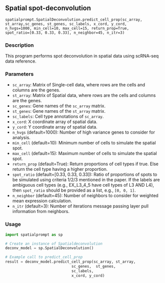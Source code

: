 ## Spatial spot-deconvolution 

```
spatialprompt.SpatialDeconvolution.predict_cell_prop(sc_array, st_array,sc_genes, st_genes, sc_labels, x_cord, y_cord,
n_hvgs=1000, min_cell=10, max_cell=15, return_prop=True,
spot_ratio=[0.33, 0.33, 0.33], n_neighbor=45, n_itr=3)
```

### Description
This program performs spot deconvolution in spatial data using scRNA-seq data reference.

### Parameters
- `sc_array`: Matrix of Single-cell data, where rows are the cells and columns are the genes.
- `st_array`: Matrix of Spatial data, where rows are the cells and columns are the genes.
- `sc_genes`: Gene names of the `sc_array` matrix.
- `st_genes`: Gene names of the `st_array` matrix.
- `sc_labels`: Cell type annotations of `sc_array`.
- `x_cord`: X coordinate array of spatial data.
- `y_cord`: Y coordinate array of spatial data.
- `n_hvgs` (default=1000): Number of high variance genes to consider for analysis.
- `min_cell` (default=10): Minimum number of cells to simulate the spatial spot.
- `max_cell` (default=15): Maximum number of cells to simulate the spatial spot.
- `return_prop` (default=True): Return proportions of cell types if true. Else return the cell type having a higher proportion.
- `spot_ratio` (default=[0.33, 0.33, 0.33]): Ratio of proportions of spots to be simulated using criteria 1/2/3 mentioned in the paper. If the labels are ambiguous cell types (e.g., EX_L3_4_5 have cell types of L3 AND L4), then `spot_ratio` should be provided as a list, e.g., `[0, 0, 1]`.
- `n_neighbor` (default=45): Number of neighbors to consider for weighted mean expression calculation.
- `n_itr` (default=3): Number of iterations message passing layer pull information from neighbors.

### Usage
```python
import spatialprompt as sp

# Create an instance of Spatialdeconvolution 
deconv_model = sp.SpatialDeconvolution()

# Example call to predict_cell_prop
result = deconv_model.predict_cell_prop(sc_array, st_array, 
	                          sc_genes,  st_genes, 
	                          sc_labels, 
	                          x_cord, y_cord)
```